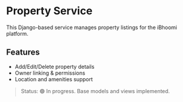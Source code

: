 # Property Service

This Django-based service manages property listings for the iBhoomi platform.

## Features
- Add/Edit/Delete property details
- Owner linking & permissions
- Location and amenities support

> Status: 🟢 In progress. Base models and views implemented.
